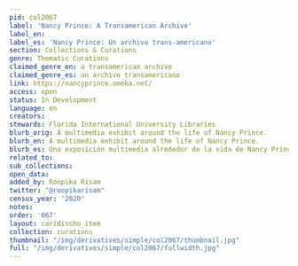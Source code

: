```yaml
---
pid: col2067
label: 'Nancy Prince: A Transamerican Archive'
label_en:
label_es: 'Nancy Prince: Un archivo trans-americano'
section: Collections & Curations
genre: Thematic Curations
claimed_genre_en: a transamerican archive
claimed_genre_es: un archivo transamericano
link: https://nancyprince.omeka.net/
access: open
status: In Development
language: en
creators:
stewards: Florida International University Libraries
blurb_orig: A multimedia exhibit around the life of Nancy Prince.
blurb_en: A multimedia exhibit around the life of Nancy Prince.
blurb_es: Una exposición multimedia alrededor de la vida de Nancy Prince.
related_to:
sub_collections:
open_data:
added_by: Roopika Risam
twitter: "@roopikarisam"
census_year: '2020'
notes:
order: '067'
layout: caridischo_item
collection: curations
thumbnail: "/img/derivatives/simple/col2067/thumbnail.jpg"
full: "/img/derivatives/simple/col2067/fullwidth.jpg"
---
```

